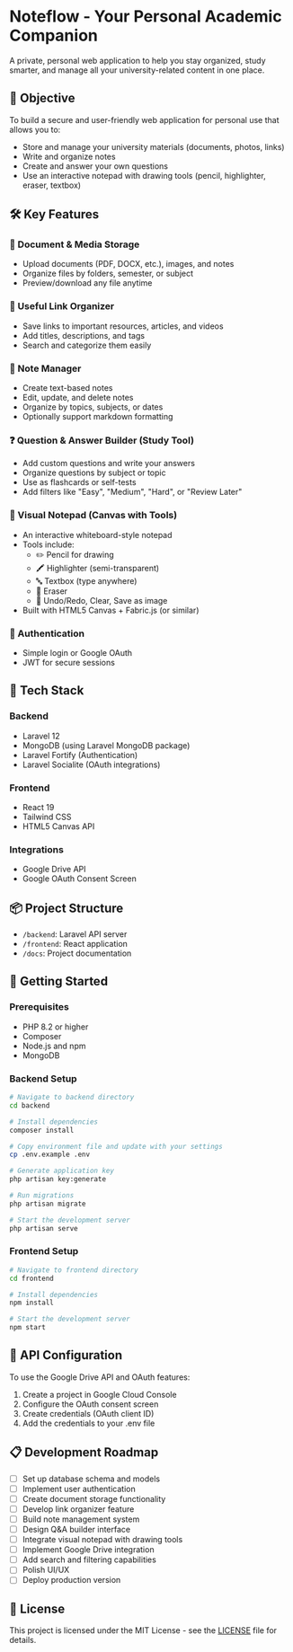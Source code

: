 # Noteflow - Your Personal Academic Companion

A private, personal web application to help you stay organized, study smarter, and manage all your university-related content in one place.

## 🎯 Objective

To build a secure and user-friendly web application for personal use that allows you to:
- Store and manage your university materials (documents, photos, links)
- Write and organize notes
- Create and answer your own questions
- Use an interactive notepad with drawing tools (pencil, highlighter, eraser, textbox)

## 🛠️ Key Features

### 📁 Document & Media Storage
- Upload documents (PDF, DOCX, etc.), images, and notes
- Organize files by folders, semester, or subject
- Preview/download any file anytime

### 🔗 Useful Link Organizer
- Save links to important resources, articles, and videos
- Add titles, descriptions, and tags
- Search and categorize them easily

### 📝 Note Manager
- Create text-based notes
- Edit, update, and delete notes
- Organize by topics, subjects, or dates
- Optionally support markdown formatting

### ❓ Question & Answer Builder (Study Tool)
- Add custom questions and write your answers
- Organize questions by subject or topic
- Use as flashcards or self-tests
- Add filters like "Easy", "Medium", "Hard", or "Review Later"

### 🧠 Visual Notepad (Canvas with Tools)
- An interactive whiteboard-style notepad
- Tools include:
  - ✏️ Pencil for drawing
  - 🖍️ Highlighter (semi-transparent)
  - 🔤 Textbox (type anywhere)
  - 🧽 Eraser
  - 🧭 Undo/Redo, Clear, Save as image
- Built with HTML5 Canvas + Fabric.js (or similar)

### 🔐 Authentication
- Simple login or Google OAuth
- JWT for secure sessions

## 🔧 Tech Stack

### Backend
- Laravel 12
- MongoDB (using Laravel MongoDB package)
- Laravel Fortify (Authentication)
- Laravel Socialite (OAuth integrations)

### Frontend
- React 19
- Tailwind CSS
- HTML5 Canvas API

### Integrations
- Google Drive API
- Google OAuth Consent Screen

## 📦 Project Structure
- `/backend`: Laravel API server
- `/frontend`: React application
- `/docs`: Project documentation

## 🚀 Getting Started

### Prerequisites
- PHP 8.2 or higher
- Composer
- Node.js and npm
- MongoDB

### Backend Setup
```bash
# Navigate to backend directory
cd backend

# Install dependencies
composer install

# Copy environment file and update with your settings
cp .env.example .env

# Generate application key
php artisan key:generate

# Run migrations
php artisan migrate

# Start the development server
php artisan serve
```

### Frontend Setup
```bash
# Navigate to frontend directory
cd frontend

# Install dependencies
npm install

# Start the development server
npm start
```

## 🔑 API Configuration

To use the Google Drive API and OAuth features:
1. Create a project in Google Cloud Console
2. Configure the OAuth consent screen
3. Create credentials (OAuth client ID)
4. Add the credentials to your .env file

## 📋 Development Roadmap
- [ ] Set up database schema and models
- [ ] Implement user authentication
- [ ] Create document storage functionality
- [ ] Develop link organizer feature
- [ ] Build note management system
- [ ] Design Q&A builder interface
- [ ] Integrate visual notepad with drawing tools
- [ ] Implement Google Drive integration
- [ ] Add search and filtering capabilities
- [ ] Polish UI/UX
- [ ] Deploy production version

## 📄 License
This project is licensed under the MIT License - see the [LICENSE](https://github.com/R-Tharanka/Noteflow/blob/main/LICENSE) file for details.
<!--
## 👤 Author
Personal project by [R-Tharanka](https://github.com/R-Tharanka), [Mayomibhagya](https://github.com/Mayomibhagya) 
-->

